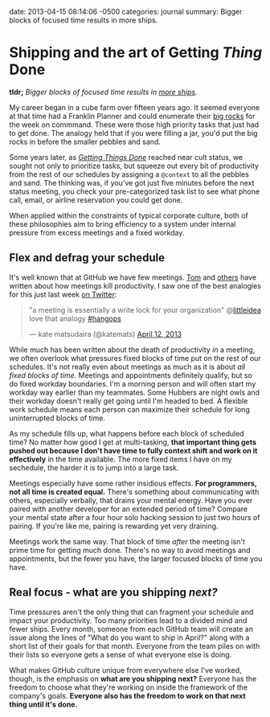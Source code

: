 date: 2013-04-15 08:14:06 -0500
categories: journal
summary: Bigger blocks of focused time results in more ships.

# Shipping and the art of Getting *Thing* Done

**tldr;** *Bigger blocks of focused time results in [more ships][ships].*

My career began in a cube farm over fifteen years ago. It seemed everyone at
that time had a Franklin Planner and could enumerate their [big rocks][] for
the week on commmand. These were those high priority tasks that just had to get
done. The analogy held that if you were filling a jar, you'd put the big rocks
in before the smaller pebbles and sand.

Some years later, as [*Getting Things Done*][gtd] reached near cult status, we
sought not only to prioritize tasks, but squeeze out every bit of productivity
from the rest of our schedules by assigning a `@context` to all the pebbles and
sand. The thinking was, if you've got just five minutes before the next status
meeting, you check your pre-categorized task list to see what phone call,
email, or airline reservation you could get done.

When applied within the constraints of typical corporate culture, both of these
philosophies aim to bring efficiency to a system under internal pressure from
excess meetings and a fixed workday.

## Flex and defrag your schedule

It's well known that at GitHub we have few meetings. [Tom][tom] and
[others][atwood] have written about how meetings kill productivity. I saw one
of the best analogies for this just last week [on Twitter][write-lock]:

<blockquote class="twitter-tweet"><p>"a meeting is essentially a write lock for your organization" @<a href="https://twitter.com/littleidea">littleidea</a> love that analogy <a href="https://twitter.com/search/%23hangops">#hangops</a></p>&mdash; kate matsudaira (@katemats) <a href="https://twitter.com/katemats/status/322773552921186304">April 12, 2013</a></blockquote>

While much has been written about the death of productivity _in_ a meeting, we
often overlook what pressures fixed blocks of time put on the rest of our
schedules. It's not really even about meetings as much as it is about *all
fixed blocks of time.* Meetings and appointments definitely qualify, but so do
fixed workday boundaries. I'm a morning person and will often start my workday
way earlier than my teammates. Some Hubbers are night owls and their workday
doesn't really get going until I'm headed to bed. A flexible work schedule
means each person can maximize their schedule for long uninterrupted blocks of
time.

As my schedule fills up, what happens before each block of scheduled time? No
matter how good I get at multi-tasking, **that important thing gets pushed out
because I don't have time to fully context shift and work on it effectively**
in the time available.  The more fixed items I have on my sechedule, the harder
it is to jump into a large task.

Meetings especially have some rather insidious effects. **For programmers,
not all time is created equal.** There's something about communicating with others,
especially verbally, that drains your mental energy. Have you ever paired with
another developer for an extended period of time? Compare your mental state
after a four hour solo hacking session to just two hours of pairing. If you're
like me, pairing is rewarding yet very draining.

Meetings work the same way. That block of time _after_ the meeting isn't
prime time for getting much done. There's no way to avoid meetings and
appointments, but the fewer you have, the larger focused blocks of time you
have.

## Real focus - what are you shipping _next?_

Time pressures aren't the only thing that can fragment your schedule and impact
your productivity. Too many priorities lead to a divided mind and fewer ships.
Every month, someone from each GitHub team will create an issue along the lines
of "What do you want to ship in April?" along with a short list of their goals
for that month. Everyone from the team piles on with their lists so everyone
  gets a sense of what everyone else is doing.

What makes GitHub culture unique from everywhere else I've worked, though, is
the emphasis on **what are you shipping next?** Everyone has the
freedom to choose what they're working on inside the framework of the company's
goals. **Everyone also has the freedom to work on that next thing until it's
done.**


[big rocks]: http://en.wikipedia.org/wiki/First_Things_First_(book)
[gtd]: http://en.wikipedia.org/wiki/Getting_Things_Done
[tom]: http://tom.preston-werner.com/2010/10/18/optimize-for-happiness.html
[atwood]: http://www.codinghorror.com/blog/2012/02/meetings-where-work-goes-to-die.html
[write-lock]: https://twitter.com/katemats/status/322773552921186304
[ships]: https://github.com/blog/category/ship

